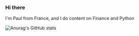 ### Hi there 

I'm Paul from France, and I do content on Finance and Python

![Anurag's GitHub stats](https://github-readme-stats.vercel.app/api?username=paulbqnt&hide=contribs,prs)
